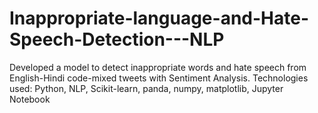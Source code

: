 # Inappropriate-language-and-Hate-Speech-Detection---NLP
Developed a model to detect inappropriate words and hate speech from English-Hindi code-mixed tweets with Sentiment Analysis. Technologies used: Python, NLP, Scikit-learn, panda, numpy, matplotlib, Jupyter Notebook
